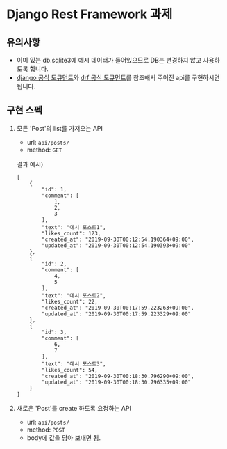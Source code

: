 # Django Rest Framework 과제

## 유의사항
- 이미 있는 db.sqlite3에 예시 데이터가 들어있으므로 DB는 변경하지 않고 사용하도록 합니다.
- [django 공식 도큐먼트](https://docs.djangoproject.com/ko/2.2/)와 [drf 공식 도큐먼트](https://www.django-rest-framework.org/)를 참조해서 주어진 api를 구현하시면 됩니다.

## 구현 스펙
1. 모든 'Post'의 list를 가져오는 API
    - url: `api/posts/`
    - method: `GET`
 
    결과 예시)
    ```
    [
        {
            "id": 1,
            "comment": [
                1,
                2,
                3
            ],
            "text": "예시 포스트1",
            "likes_count": 123,
            "created_at": "2019-09-30T00:12:54.190364+09:00",
            "updated_at": "2019-09-30T00:12:54.190393+09:00"
        },
        {
            "id": 2,
            "comment": [
                4,
                5
            ],
            "text": "예시 포스트2",
            "likes_count": 22,
            "created_at": "2019-09-30T00:17:59.223263+09:00",
            "updated_at": "2019-09-30T00:17:59.223329+09:00"
        },
        {
            "id": 3,
            "comment": [
                6,
                7
            ],
            "text": "예시 포스트3",
            "likes_count": 54,
            "created_at": "2019-09-30T00:18:30.796290+09:00",
            "updated_at": "2019-09-30T00:18:30.796335+09:00"
        }
    ]
    ``` 

2. 새로운 'Post'를 create 하도록 요청하는 API
    - url: `api/posts/`
    - method: `POST`
    - body에 값을 담아 보내면 됨.
